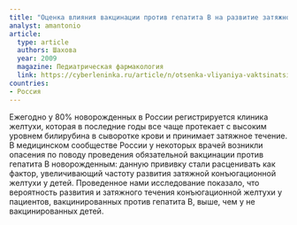 ```yaml
---
title: "Оценка влияния вакцинации против гепатита B на развитие затяжной конъюгационной желтухи у детей"
analyst: amantonio
article:
  type: article
  authors: Шахова
  year: 2009
  magazine: Педиатрическая фармакология
  link: https://cyberleninka.ru/article/n/otsenka-vliyaniya-vaktsinatsii-protiv-gepatita-v-na-razvitie-zatyazhnoy-konyugatsionnoy-zheltuhi-u-detey
countries:
- Россия
---
```


Ежегодно у 80% новорожденных в России регистрируется клиника желтухи, которая в последние годы все чаще протекает с высоким уровнем билирубина в сыворотке крови и принимает затяжное течение. В медицинском сообществе России у некоторых врачей возникли опасения по поводу проведения обязательной вакцинации против гепатита В новорожденным: данную прививку стали расценивать как фактор, увеличивающий частоту развития затяжной конъюгационной желтухи у детей.
Проведенное нами исследование показало, что вероятность развития и затяжного течения конъюгационной желтухи у пациентов, вакцинированных против гепатита В, выше, чем у не вакцинированных детей.
